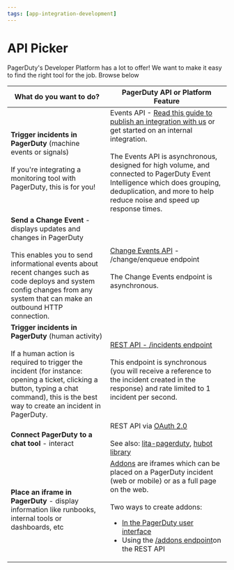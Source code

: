 ```yaml
---
tags: [app-integration-development]
---
```


# API Picker

PagerDuty's Developer Platform has a lot to offer! We want to make it easy to find the right tool for the job. Browse below

| What do you want to do? | PagerDuty API or Platform Feature|
|----|----|
|**Trigger incidents in PagerDuty** (machine events or signals)<br/><br/>If you're integrating a monitoring tool with PagerDuty, this is for you!| Events API - [Read this guide to publish an integration with us](../..//docs/app-integration-development/06-Events-Integration.md) or get started on an internal integration.<br/><br/>The Events API is asynchronous, designed for high volume, and connected to PagerDuty Event Intelligence which does grouping, deduplication, and more to help reduce noise and speed up response times. |
|**Send a Change Event** - displays updates and changes in PagerDuty<br/><br/>This enables you to send informational events about recent changes such as code deploys and system config changes from any system that can make an outbound HTTP connection.|[Change Events API](../../docs/events-API-v2/trigger-events/) - /change/enqueue endpoint<br/><br/>The Change Events endpoint is asynchronous.|
|**Trigger incidents in PagerDuty** (human activity)<br/><br/>If a human action is required to trigger the incident (for instance: opening a ticket, clicking a button, typing a chat command), this is the best way to create an incident in PagerDuty.|[ REST API - /incidents endpoint](https://api-reference.pagerduty.com/#!/Incidents/post_incidents)<br/><br/>This endpoint is synchronous (you will receive a reference to the incident created in the response) and rate limited to 1 incident per second.|
|**Connect PagerDuty to a chat tool** - interact|REST API via [OAuth 2.0](../../docs/app-integration-development/08-OAuth-2-Functionality.md)<br/><br/>See also: [lita-pagerduty](https://github.com/PagerDuty/lita-pagerduty), [hubot library](https://github.com/hubot-scripts/hubot-pager-me)|
|**Place an iframe in PagerDuty** - display information like runbooks, internal tools or dashboards, etc|[Addons](https://support.pagerduty.com/docs/extensions-add-ons#section-add-ons) are iframes which can be placed on a PagerDuty incident (web or mobile) or as a full page on the web.<br/><br/>Two ways to create addons:<ul><li>[In the PagerDuty user interface](https://support.pagerduty.com/docs/extensions-add-ons#section-add-ons)</li><li>Using the [/addons endpoint](https://api-reference.pagerduty.com/#!/Add-ons/post_addons)on the REST API</li></ul>|

